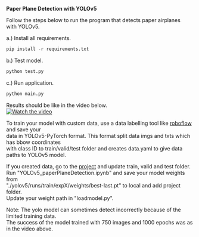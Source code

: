 **Paper Plane Detection with YOLOv5** 

Follow the steps below to run the program that detects paper airplanes \
 with YOLOv5.

a.) Install all requirements.

  ````python
pip install -r requirements.txt
  ````

b.) Test model.

  ````python
python test.py
  ````

c.) Run application.

  ````python
python main.py
  ````
Results should be like in the video below. \
[![Watch the video](https://img.youtube.com/vi/NDejLUjgSds/0.jpg)](https://www.youtube.com/watch?v=NDejLUjgSds)

To train your model with custom data, use a data labelling tool like [roboflow](https://app.roboflow.com/chn-lghf8) and save your \
data in YOLOv5-PyTorch format. This format split data imgs and txts which has bbow coordinates \
with class ID to train/valid/test folder and creates data.yaml to give data paths to YOLOv5 model.

If you created data, go to the [project](https://drive.google.com/drive/folders/1f6CqA6WaNmoNv985smUoA1q07_Tdu3hu?usp=sharing) 
and update train, valid and test folder. Run "YOLOv5_paperPlaneDetection.ipynb" and save your model weights from \
"./yolov5/runs/train/expX/weights/best-last.pt" to local and add project folder. \
Update your weight path in "loadmodel.py". 

Note: The yolo model can sometimes detect incorrectly because of the limited training data. \
 The success of the model trained with 750 images and 1000 epochs was as in the video above.




